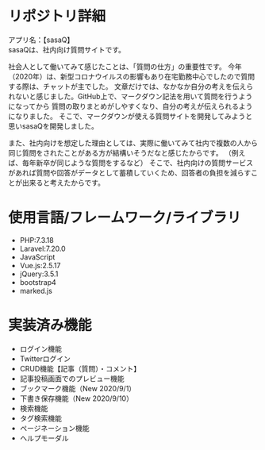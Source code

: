 # リポジトリ詳細
アプリ名：【sasaQ】<br/>
sasaQは、社内向け質問サイトです。

社会人として働いてみて感じたことは、「質問の仕方」の重要性です。
今年（2020年）は、新型コロナウイルスの影響もあり在宅勤務中心でしたので質問する際は、チャットが主でした。
文章だけでは、なかなか自分の考えを伝えられないと感じました。GitHub上で、マークダウン記法を用いて質問を行うようになってから
質問の取りまとめがしやすくなり、自分の考えが伝えられるようになりました。
そこで、マークダウンが使える質問サイトを開発してみようと思いsasaQを開発しました。

また、社内向けを想定した理由としては、実際に働いてみて社内で複数の人から同じ質問をされたことがある方が結構いそうだなと感じたからです。
（例えば、毎年新卒が同じような質問をするなど）
そこで、社内向けの質問サービスがあれば質問や回答がデータとして蓄積していくため、回答者の負担を減らすことが出来ると考えたからです。

# 使用言語/フレームワーク/ライブラリ
- PHP:7.3.18
- Laravel:7.20.0
- JavaScript
- Vue.js:2.5.17
- jQuery:3.5.1
- bootstrap4
- marked.js

# 実装済み機能
- ログイン機能
- Twitterログイン
- CRUD機能【記事（質問）・コメント】
- 記事投稿画面でのプレビュー機能
- ブックマーク機能（New 2020/9/1）
- 下書き保存機能（New 2020/9/10）
- 検索機能
- タグ検索機能
- ページネーション機能
- ヘルプモーダル



